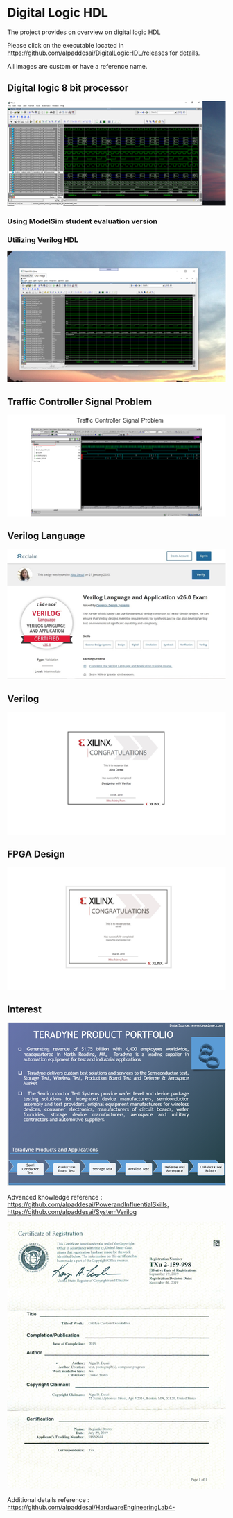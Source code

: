 # Digital Logic HDL

The project provides on overview on digital logic HDL

Please click on the executable located in https://github.com/alpaddesai/DigitalLogicHDL/releases for details. 

All images are custom or have a reference name.

## Digital logic 8 bit processor
![image](CPUImage.png)

### Using ModelSim student evaluation version
### Utilizing Verilog HDL
![image](DigitalLogicCPUImage.png)

## Traffic Controller Signal Problem
![image](TrafficControllerExample.png)

## Verilog Language
![image](VerilogLanguageandApplication.jpg)

## Verilog
![image](Verilog.jpg)

## FPGA Design
![image](DesigningFPGA.jpg)

## Interest
![image](image1.png)

Advanced knowledge reference : https://github.com/alpaddesai/PowerandInfluentialSkills,  https://github.com/alpaddesai/SystemVerilog

![image](USCopyrightCertificateofRegistration.png)

Additional details reference : https://github.com/alpaddesai/HardwareEngineeringLab4-
